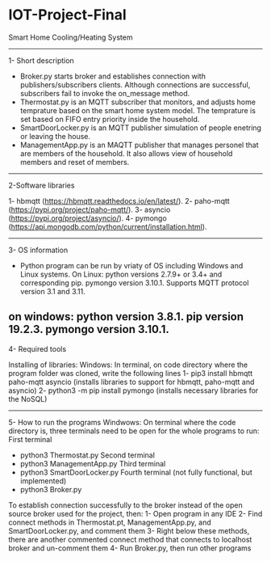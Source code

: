 # IOT-Project-Final
Smart Home Cooling/Heating System

---------------------------------------------------------------------------------------------------------------------------------------
1- Short description
- Broker.py starts broker and establishes connection with publishers/subscribers clients. Although connections are successful, subscribers fail to invoke the on_message method.
- Thermostat.py is an MQTT subscriber that monitors, and adjusts home temprature based on the smart home system model. The temprature is set based on FIFO entry priority inside the household.
- SmartDoorLocker.py is an MQTT publisher simulation of people enetring or leaving the house.
- ManagementApp.py is an MAQTT publisher that manages personel that are members of the household. It also allows view of household members and reset of members.

---------------------------------------------------------------------------------------------------------------------------------------
2-Software libraries

1-  hbmqtt (https://hbmqtt.readthedocs.io/en/latest/).
2-  paho-mqtt (https://pypi.org/project/paho-mqtt/).
3-  asyncio (https://pypi.org/project/asyncio/).
4-  pymongo (https://api.mongodb.com/python/current/installation.html).

---------------------------------------------------------------------------------------------------------------------------------------
3- OS information

- Python program can be run by vriaty of OS including Windows and Linux systems. 
On Linux:
python versions 2.7.9+ or 3.4+ and corresponding pip.
pymongo version 3.10.1.
Supports MQTT protocol version 3.1 and 3.11.

on windows:
python version 3.8.1.
pip version 19.2.3.
pymongo version 3.10.1.
---------------------------------------------------------------------------------------------------------------------------------------
4- Required tools

Installing of libraries:
Windows: In terminal, on code directory where the program folder was cloned, write the following lines
1- pip3 install hbmqtt paho-mqtt asyncio (installs libraries to support for hbmqtt, paho-mqtt and asyncio)
2- python3 -m pip install pymongo (installs necessary libraries for the NoSQL)

---------------------------------------------------------------------------------------------------------------------------------------
5- How to run the programs
Windwows:
On terminal where the code directory is, three terminals need to be open for the whole programs to run:
First terminal
- python3 Thermostat.py
Second terminal
- python3 ManagementApp.py
Third terminal
- python3 SmartDoorLocker.py
Fourth terminal (not fully functional, but implemented)
- python3 Broker.py

To establish connection successfully to the broker instead of the open source broker used for the project, then:
1- Open program in any IDE
2- Find connect methods in Thermostat.pt, ManagementApp.py, and SmartDoorLocker.py, and comment them
3- Right below these methods, there are another commented connect method that connects to localhost broker and un-comment them
4- Run Broker.py, then run other programs 
